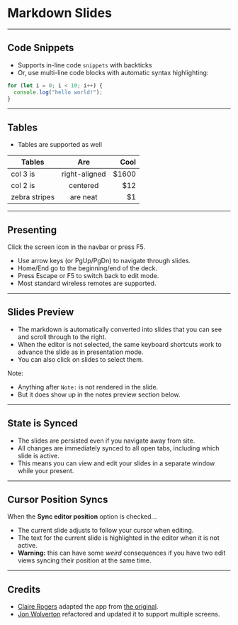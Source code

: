 # Markdown Slides

---

## Code Snippets

- Supports in-line code `snippets` with backticks
- Or, use multi-line code blocks with automatic syntax highlighting:

```js
for (let i = 0; i < 10; i++) {
  console.log("hello world!");
}
```

---

## Tables

- Tables are supported as well

| Tables        |      Are      |   Cool |
| ------------- | :-----------: | -----: |
| col 3 is      | right-aligned | \$1600 |
| col 2 is      |   centered    |   \$12 |
| zebra stripes |   are neat    |    \$1 |

---

## Presenting

Click the screen icon in the navbar or press F5.

- Use arrow keys (or PgUp/PgDn) to navigate through slides.
- Home/End go to the beginning/end of the deck.
- Press Escape or F5 to switch back to edit mode.
- Most standard wireless remotes are supported.

---

## Slides Preview

- The markdown is automatically converted into slides that you can see and scroll through to the right.
- When the editor is not selected, the same keyboard shortcuts work to advance the slide as in presentation mode.
- You can also click on slides to select them.

Note:

- Anything after `Note:` is not rendered in the slide.
- But it does show up in the notes preview section below.

---

## State is Synced

- The slides are persisted even if you navigate away from site.
- All changes are immediately synced to all open tabs, including which slide is active.
- This means you can view and edit your slides in a separate window while your present.

---

## Cursor Position Syncs

When the **Sync editor position** option is checked...

- The current slide adjusts to follow your cursor when editing.
- The text for the current slide is highlighted in the editor when it is not active.
- **Warning:** this can have some _weird_ consequences if you have two edit views syncing their position at the same time.

---

## Credits

- [Claire Rogers](https://github.com/clairekrogers) adapted the app from [the original](https://github.com/jacksingleton/hacker-slides).
- [Jon Wolverton](https://github.com/clairekrogers) refactored and updated it to support multiple screens.
